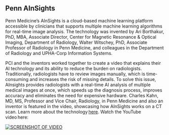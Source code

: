 ## Penn AInSights
Penn Medicine’s AInSights is a cloud-based machine learning platform accessible by clinicians that supports multiple machine learning algorithms for real-time image analysis. The technology was invented by Ari Borthakur, PhD, MBA, Associate Director, Center for Magnetic Resonance & Optical Imaging, Department of Radiology, Walter Witschey, PhD, Associate Professor of Radiology in Penn Medicine, and colleagues in the Department of Radiology and UPHA-Corp Information Systems.

PCI and the inventors worked together to create a video that explains their AI technology and its ability to reduce the burden on radiologists. Traditionally, radiologists have to review images manually, which is time-consuming and increases the risk of missing details. To solve this issue, AInsights provides radiologists with a real-time AI analysis of multiple medical images at once, which speeds up the diagnosis process, improves accuracy and eliminates the need for expensive hardware. Charles Kahn, MD, MS, Professor and Vice Chair, Radiology, in Penn Medicine and also an inventor is featured in the video, showcasing how AInSights works on a CT scan. Learn more about the technology [here](https://upenn.technologypublisher.com/technology/51023). Watch the YouTube video here:

[![SCREENSHOT OF VIDEO](https://img.youtube.com/vi/p0J3yzAA0zA/0.jpg)](https://youtu.be/p0J3yzAA0zA)

